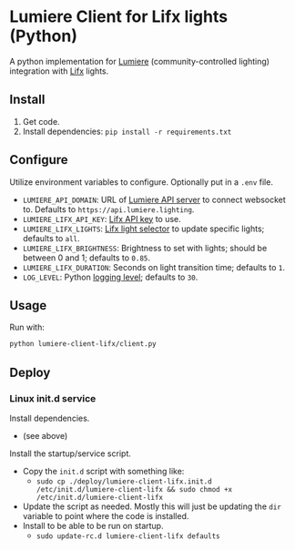 # Lumiere Client for Lifx lights (Python)

A python implementation for [Lumiere](https://github.com/lumiere-lighting) (community-controlled lighting) integration with [Lifx](https://www.lifx.com/) lights.

## Install

1. Get code.
2. Install dependencies: `pip install -r requirements.txt`

## Configure

Utilize environment variables to configure.  Optionally put in a `.env` file.

- `LUMIERE_API_DOMAIN`: URL of [Lumiere API server](https://github.com/lumiere-lighting/lumiere-api) to connect websocket to.  Defaults to `https://api.lumiere.lighting`.
- `LUMIERE_LIFX_API_KEY`: [Lifx API key](https://cloud.lifx.com/settings) to use.
- `LUMIERE_LIFX_LIGHTS`: [Lifx light selector](https://api.developer.lifx.com/reference/selectors) to update specific lights; defaults to `all`.
- `LUMIERE_LIFX_BRIGHTNESS`: Brightness to set with lights; should be between 0 and 1; defaults to `0.85`.
- `LUMIERE_LIFX_DURATION`: Seconds on light transition time; defaults to `1`.
- `LOG_LEVEL`: Python [logging level](https://docs.python.org/3/library/logging.html#levels); defaults to `30`.

## Usage

Run with:

```bash
python lumiere-client-lifx/client.py
```

## Deploy

### Linux init.d service

Install dependencies.

- (see above)

Install the startup/service script.

- Copy the `init.d` script with something like:
    - `sudo cp ./deploy/lumiere-client-lifx.init.d /etc/init.d/lumiere-client-lifx && sudo chmod +x /etc/init.d/lumiere-client-lifx`
- Update the script as needed. Mostly this will just be updating the `dir` variable to point where the code is installed.
- Install to be able to be run on startup.
    - `sudo update-rc.d lumiere-client-lifx defaults`



